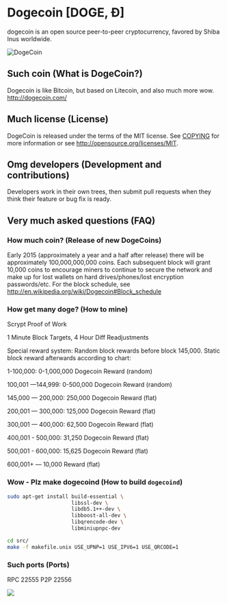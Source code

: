 # Dogecoin [DOGE, Ð]
dogecoin is an open source peer-to-peer cryptocurrency, favored by Shiba Inus worldwide.

![DogeCoin](http://static.tumblr.com/ppdj5y9/Ae9mxmxtp/300coin.png)

## Such coin (What is DogeCoin?)
Dogecoin is like Bitcoin, but based on Litecoin, and also much more wow.
http://dogecoin.com/

## Much license (License)
DogeCoin is released under the terms of the MIT license. See [COPYING](COPYING)
for more information or see http://opensource.org/licenses/MIT.

## Omg developers (Development and contributions)
Developers work in their own trees, then submit pull requests when they think
their feature or bug fix is ready.

## Very much asked questions (FAQ)

### How much coin? (Release of new DogeCoins)
Early 2015 (approximately a year and a half after release) there will be approximately 100,000,000,000 coins.
Each subsequent block will grant 10,000 coins to encourage miners to continue to secure the network and make up for lost wallets on hard drives/phones/lost encryption passwords/etc.
For the block schedule, see http://en.wikipedia.org/wiki/Dogecoin#Block_schedule

### How get many doge? (How to mine)
Scrypt Proof of Work

1 Minute Block Targets, 4 Hour Diff Readjustments

Special reward system: Random block rewards before block 145,000. Static block reward afterwards according to chart:

1-100,000: 0-1,000,000 Dogecoin Reward (random)

100,001 —144,999: 0-500,000 Dogecoin Reward (random)

145,000 — 200,000: 250,000 Dogecoin Reward (flat)

200,001 — 300,000: 125,000 Dogecoin Reward (flat)

300,001 — 400,000: 62,500 Dogecoin Reward (flat)

400,001 - 500,000: 31,250 Dogecoin Reward (flat)

500,001 - 600,000: 15,625 Dogecoin Reward (flat)

600,001+ — 10,000 Reward (flat)

### Wow - Plz make dogecoind (How to build `dogecoind`)
```bash
sudo apt-get install build-essential \
                     libssl-dev \
                     libdb5.1++-dev \
                     libboost-all-dev \
                     libqrencode-dev \
                     libminiupnpc-dev

cd src/
make -f makefile.unix USE_UPNP=1 USE_IPV6=1 USE_QRCODE=1
```
### Such ports (Ports)
RPC 22555
P2P 22556

![](http://dogesay.com/wow//////such/coin)
